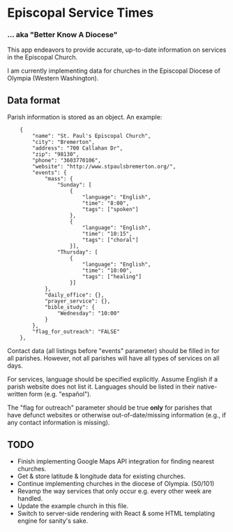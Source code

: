 # Episcopal Service Times #
### ... aka "Better Know A Diocese" ###
This app endeavors to provide accurate, up-to-date information on services in the Episcopal Church.

I am currently implementing data for churches in the Episcopal Diocese of Olympia (Western Washington).

## Data format ##
Parish information is stored as an object. An example:

		{
			"name": "St. Paul's Episcopal Church",
			"city": "Bremerton",
			"address": "700 Callahan Dr",
			"zip": "98130",
			"phone": "3603770106",
			"website": "http://www.stpaulsbremerton.org/",
			"events": {
				"mass": {
					"Sunday": [
						{
							"language": "English",
							"time": "8:00", 
							"tags": ["spoken"]
						},
						{
							"language": "English",
							"time": "10:15",
							"tags": ["choral"]
						}],
					"Thursday": [
						{
							"language": "English",
							"time": "10:00",
							"tags": ["healing"]
						}]
				},
				"daily_office": {},
				"prayer_service": {},
				"bible_study": {
					"Wednesday": "10:00"
				}
			},
			"flag_for_outreach": "FALSE" 
		},

Contact data (all listings before "events" parameter) should be filled in for all parishes. However, not all parishes will have all types of services on all days.

For services, language should be specified explicitly. Assume English if a parish website does not list it. Languages should be listed in their native-written form (e.g. "español"). 

The "flag for outreach" parameter should be true **only** for parishes that have defunct websites or otherwise out-of-date/missing information (e.g., if any contact information is missing). 

## TODO ##
* Finish implementing Google Maps API integration for finding nearest churches.
* Get & store latitude & longitude data for existing churches.
* Continue implementing churches in the diocese of Olympia. (50/101)
* Revamp the way services that only occur e.g. every other week are handled.
* Update the example church in this file.
* Switch to server-side rendering with React & some HTML templating engine for sanity's sake.